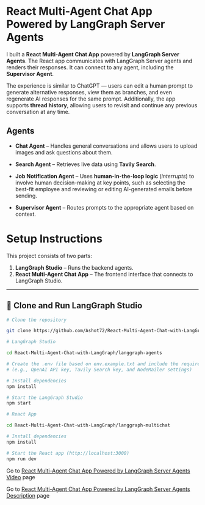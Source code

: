 # React Multi-Agent Chat App Powered by LangGraph Server Agents

I built a **React Multi-Agent Chat App** powered by **LangGraph Server Agents**. The React app communicates with LangGraph Server agents and renders their responses. It can connect to any agent, including the **Supervisor Agent**.

The experience is similar to ChatGPT — users can edit a human prompt to generate alternative responses, view them as branches, and even regenerate AI responses for the same prompt. Additionally, the app supports **thread history**, allowing users to revisit and continue any previous conversation at any time.

## Agents

- **Chat Agent** – Handles general conversations and allows users to upload images and ask questions about them.

- **Search Agent** – Retrieves live data using **Tavily Search**.

- **Job Notification Agent** – Uses **human-in-the-loop logic** (*interrupts*) to involve human decision-making at key points, such as selecting the best-fit employee and reviewing or editing AI-generated emails before sending.

- **Supervisor Agent** – Routes prompts to the appropriate agent based on context.


# Setup Instructions

This project consists of two parts:

1. **LangGraph Studio** – Runs the backend agents.
2. **React Multi-Agent Chat App** – The frontend interface that connects to LangGraph Studio.

---

## 🚀 Clone and Run LangGraph Studio

```bash
# Clone the repository

git clone https://github.com/Ashot72/React-Multi-Agent-Chat-with-LangGraph

# LangGraph Studio

cd React-Multi-Agent-Chat-with-LangGraph/langgraph-agents

# Create the .env file based on env.example.txt and include the required keys
# (e.g., OpenAI API key, Tavily Search key, and NodeMailer settings)

# Install dependencies
npm install

# Start the LangGraph Studio
npm start

# React App

cd React-Multi-Agent-Chat-with-LangGraph/langgraph-multichat

# Install dependencies
npm install

# Start the React app (http://localhost:3000)
npm run dev

```

Go to [React Multi-Agent Chat App Powered by LangGraph Server Agents Video](https://youtu.be/q3ME4lPdib8) page

Go to [React Multi-Agent Chat App Powered by LangGraph Server Agents Description](https://ashot72.github.io/React-Multi-Agent-Chat-with-LangGraph/doc.html) page
